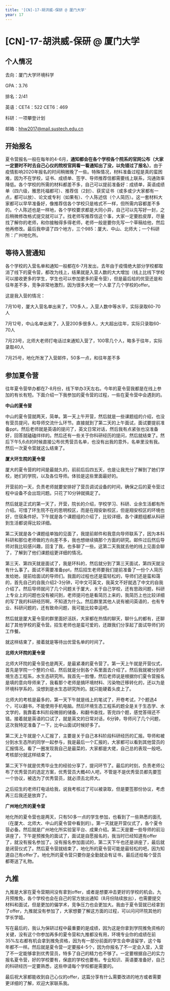```yaml
---
title: '[CN]-17-胡洪威-保研 @ 厦门大学'
year: 17
---
```


# [CN]-17-胡洪威-保研 @ 厦门大学

## **个人情况**

去向：厦门大学环境科学

GPA：3.76

排名：2/41

英语：CET4：522 CET6：469

科研：一项攀登计划

邮箱：hhw2017@mail.sustech.edu.cn

 

## **开始报名**

夏令营报名一般在每年的4-6月，**通知都会在各个学校各个院系的官网公布（大家一定要时不时去自己心仪的院校官网看一看通知出了没，以免错过了报名）**。由于疫情影响2020年报名的时间稍微晚了一些。特殊情况，材料准备过程是真的蛮困难，因为不在学校，证书、成绩单、签字、导师推荐信都需要线上联系，沟通效率降低。各个学校的所需的材料都差不多，自己可以提前准备好：成绩单，英语成绩单（四六级，雅思托福都可）、推荐信（2封）、获奖证书（或多或少大家都有一点，都可以放）、论文或专利（如果有）、个人陈述信（个人简历）。这一套材料大家都可以早早准备好，像推荐信各个学校只是格式不一样，但所需内容都差不多的。个人陈述也是一样地，各个学校要求都是大同小异，自己可以先写好一封，之后稍微修改格式提交就可以了。找老师写推荐信这个事，大家一定要脸皮厚，尽量找了解你的老师，和你接触得多得老师，老师一般是要你先写一个草稿给他，然后他再修改。最后我申请了四个地方，三个985：厦大、中山、北师大；一个科研所：广州地化所。

 

## **等待入营通知**

各个学校的入营名单和通知一般都在6-7月发出，去年由于疫情绝大部分学校都取消了线下的夏令营，都改为线上，结果就是入营人数的大大增加（线上比线下学校可以接收更多的学生，学生也可以参加更多的夏令营），但是最后给的优营还是和往年差不多，竞争非常地激烈，因为很多大佬一个人拿了几个学校的offer。

 

这是我入营的情况：

7月10号，厦大入营名单出来了，170多人，入营人数中等水平，实际录取60-70人

7月12号，中山名单出来了，入营200多很多人，大大超出往年，实际只录取60-70人

7月23号，北师大老师打电话过来通知入营了，100零几个人，略多于往年，实际录取40人

7月25号，地化所发了入营邮件，50多一点，和往年差不多

 

## **参加夏令营**

往年夏令营举办都在7-8月份，线下举办3天左右。今年的夏令营我都是在线上参加的有长有短。下面介绍一下我参加的夏令营的过程，一些在夏令营中会遇到的。

 

**中山的夏令营**

中山的夏令营就两天，简单。第一天上午开营，然后就是一些课题组的介绍，也没有营员提问，和导师交流什么环节。直接就到了第二天的上午面试，面试要提前准备ppt，然后老师就是英语的提问了，英文日常对话，然后我有点紧张也没准备好，回答就磕磕绊绊的。然后还有一些关于你科研经历的提问，然后就结束了。然后下午5,6点的时候直接公布优秀营员名单，也没有出我的意外，名单里没有我。然后一次夏令营就这么结束了。

 

**厦大环生院的夏令营**

 

厦大的夏令营的时间是最就久的，前前后后四五天，也是让我充分了解到了她们学校，她们的学院，以及各位导师。体验是这些里面最好的。

开营前的一天，负责老师就要安排好了营员调试设备的时间，确保之后的夏令营过程中设备不会出现问题。只花了10分钟就搞定了。

然后就是正式的第一天了，开营，院长的介绍，学校学习、科研、业余生活都有所介绍。可惜了环生院不在的思明校区，而是在翔安新校区，但是翔安校区的环境也好，住宿条件好。下午就是各个课题组的介绍了，比较详细，各个课题组都从科研到生活都说得比较详细。

第二天就是各个课题组单独的见面了，我提前邮件和我意向导师联系了，因为本科科研和那位老师做的方向差不多，我也想继续搞那个方面的研究。邮件过后然后导师对我比较感兴趣，回复了我，也多聊了一些。这第二天我就去他的线上见面会聊了，了解到了他们课题组更详细的情况。

第三天、第四天就是面试了，我是环科的，然后就分到了第三天面试，第四天就没有什么事了。面试不需要准备ppt，然后招生老师要我们提前准备了一份个人简历发给她，提前给面试的导师们。我面的过程也还是蛮轻松的，导师们还是蛮和蔼的，首先自己的自我介绍2-3分钟，可中文可英文，我英文不好就选了中文的自我介绍了。然后导师就问了几个问题关于厦大，关于自己学校，还有思政问题，科研上专业上的问题也没有被问到，老师提问也是看简历上来的，我简历上也比较详细的写了我的科研经历啊，不知道为什么。然后群里其他人说有被问英语的，也有专业、科研问题的，还有致命问题，我可能比较幸运吧。

然后就是厦大夏令营的群里面好活跃，大家都在热情的聊天，聊什么的都有，还聊起了其他学校的夏令营。招生老师也是蛮可爱的，还跟我们分享起了面试导师们的工作餐。

就这样结束了，接着就是等待出优营名单的时间了。

 

**北师大环院的夏令营**

北师大环院的夏令营也是两天，是最紧凑的夏令营了。第一天上午就是开营仪式，首先是学院一个整的介绍，然后就是分到各个系里面去介绍了。然后我就被分到环境生态工程系，水生态研究所。我首先一脸懵，然后老师说是根据你们夏令营报名是填的意向导师来了，我看那个老师是搞环境材料、污染物迁移转化的，还以为是环境科学系的，没想到是水生态研究所的。就只能硬着头皮上了。

北师大的考核是最多的，第一天下午就是线上的笔试了，开卷考试，7个题选4个，可以翻书，不能使用手机电脑。然后环境生态工程系的题全是关于生态学、水文学的，我靠着本科阶段微弱的储备，和翻书查找，答完四个题，感觉答得还不错。接着就是英语的口试了，就是英文的日常对话，6分钟，导师问了几个问题，这次我特定准备了一下，比中山面试时候好多了。

第二天上午就是个人汇报了，主要是关于自己本科阶段科研经历的汇报。导师和被分到水生态所的同学一起参与，我是最后一个汇报的，大家都可以看到其他营员的汇报情况。看了一圈发现我自己是最菜的，大家都是大佬，自己总的表现一般吧。考核部分就这样结束了。

第二天下午就是优秀毕业生的经验分享了，提问环节了。最后的时刻，负责老师公布了优秀营员的选定方案，优秀营员大概40人吧，不管是不是优秀营员都先要签一个协议，被选为了优秀营员，就必须去北师大。

之后招生的老师打电话给我，说我考核过了可以被录取，但是要签那份协议，考虑再三后我还是放弃了。

 

**广州地化所的夏令营**

地化所的夏令营也是两天，只有50多一点的学生参加，也看到了一些熟悉的面孔（在厦大、北师大、中山的夏令营中看到的）。第一天就是开营仪式了，各个夏令营必备。然后就是广州地化所实验室平台、成果介绍。第二天是要一些导师的前沿讲座了，下午是预推免的面试了，面试是自愿报名的，我当时已经知道有offer了，就没有报名参加了。没有报名参加面试的，第二天下午也还是讲座了，最后就是闭营仪式了。然后夏令营就结束了，地化所的夏令营可能是最轻松的吧，因为知道自己有offer了。地化所的夏令营只要你是全勤就会有证书，最后还给每个营员都寄送了礼物。 

 

## **九推**

九推是大家在夏令营期间没有拿到offer，或者是想要冲击更好的学校的机会。九月预推免，各个学校也会在自己的官方放出通知（8月份陆续放出），也需要提交材料和面试，但是更加的偏学术，竞争压力也会更加大。我由于夏令营就已经拿到了offer，九推就没有参加了，大家想要了解这方面的过程，可以问问环院其他的学长学姐。

 

写在最后的，我认为保研过程中最重要的是成绩，因为这是你拿到学院推免资格的关键，没有这个你参加再多的夏令营和九推都没有用，环境专业你的成绩在前35%左右都有机会拿到推免资格，因为有一部分前面的学生会申请留学，这个每年都不一样。然后就是夏令营一定要报4-5个，因为你报名了不一定会入营，入营了不一定能够拿到优秀营员，特多了自己的精力也不够了。一定要根据自己的实力报名夏令营，好的学校要有，保底的学校也要有。专业知识、英语要准备好，自己的科研经历一定要熟悉，这些申请每个学校都是需要的。

 

最后祝大家都能收到自己心仪的offer，这篇分享有什么需要改进的地方或者需要更详细的了解，欢迎大家联系我。

 